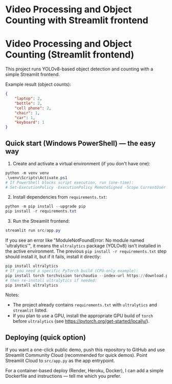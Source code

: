 # Video Processing and Object Counting with Streamlit frontend
# Video Processing and Object Counting (Streamlit frontend)

This project runs YOLOv8-based object detection and counting with a simple Streamlit frontend.

Example result (object counts):

```json
{
    "laptop": 2,
    "bottle": 2,
    "cell phone": 2,
    "chair": 1,
    "car": 1,
    "keyboard": 1
}
```

## Quick start (Windows PowerShell) — the easy way

1. Create and activate a virtual environment (if you don't have one):

```powershell
python -m venv venv
.\venv\Scripts\Activate.ps1
# If PowerShell blocks script execution, run (one-time):
# Set-ExecutionPolicy -ExecutionPolicy RemoteSigned -Scope CurrentUser
```

2. Install dependencies from `requirements.txt`:

```powershell
python -m pip install --upgrade pip
pip install -r requirements.txt
```

3. Run the Streamlit frontend:

```powershell
streamlit run src/app.py
```

If you see an error like "ModuleNotFoundError: No module named 'ultralytics'", it means the `ultralytics` package (YOLOv8) isn't installed in the active environment. The previous `pip install -r requirements.txt` step should install it, but if it fails, install it directly:

```powershell
pip install ultralytics
# If you need a specific PyTorch build (CPU-only example):
pip install torch torchvision torchaudio --index-url https://download.pytorch.org/whl/cpu
# then re-install ultralytics if needed:
pip install ultralytics
```

Notes:
- The project already contains `requirements.txt` with `ultralytics` and `streamlit` listed.
- If you plan to use a GPU, install the appropriate GPU build of `torch` before `ultralytics` (see https://pytorch.org/get-started/locally/).

## Deploying (quick option)
If you want a one-click public demo, push this repository to GitHub and use Streamlit Community Cloud (recommended for quick demos). Point Streamlit Cloud to `src/app.py` as the app entrypoint.

For a container-based deploy (Render, Heroku, Docker), I can add a simple Dockerfile and instructions — tell me which you prefer.
